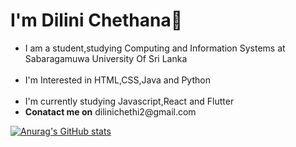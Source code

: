   <b> <h1> I'm Dilini Chethana👋</h1></b>
 <ul><li>I am a student,studying Computing and Information Systems at Sabaragamuwa University Of Sri Lanka<br><br></li>
<li> I'm Interested in HTML,CSS,Java and Python<br><br></li>
<li>I'm currently studying Javascript,React and Flutter</li>
<li><b>Conatact me on</b> <link href="dilinichethi2@gmail.com">dilinichethi2@gmail.com</link></li></ul>
 
[![Anurag's GitHub stats](https://github-readme-stats.vercel.app/api?username=DiliniChethana)](https://github.com/DiliniChethana/github-readme-stats)
